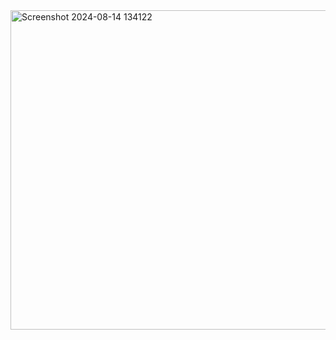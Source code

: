 <img width="511" alt="Screenshot 2024-08-14 134122" src="https://github.com/user-attachments/assets/d7c616cb-4598-4bc6-91d7-6ef8ced5a422">

